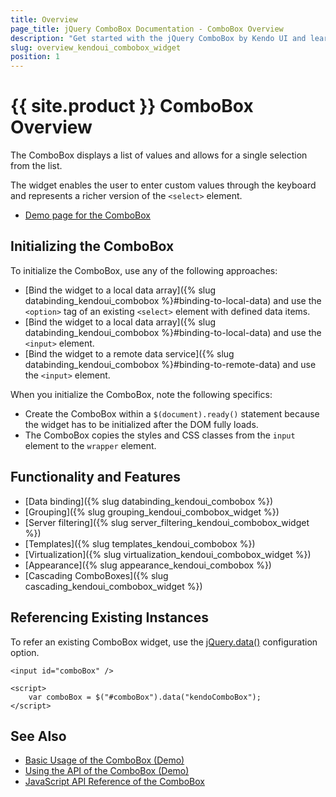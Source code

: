 ```yaml
---
title: Overview
page_title: jQuery ComboBox Documentation - ComboBox Overview
description: "Get started with the jQuery ComboBox by Kendo UI and learn how to create, initialize, and enable the widget."
slug: overview_kendoui_combobox_widget
position: 1
---
```


# {{ site.product }} ComboBox Overview

The ComboBox displays a list of values and allows for a single selection from the list.

The widget enables the user to enter custom values through the keyboard and represents a richer version of the `<select>` element.

* [Demo page for the ComboBox](https://demos.telerik.com/kendo-ui/combobox/index)

## Initializing the ComboBox

To initialize the ComboBox, use any of the following approaches:

* [Bind the widget to a local data array]({% slug databinding_kendoui_combobox %}#binding-to-local-data) and use the `<option>` tag of an existing `<select>` element with defined data items.
* [Bind the widget to a local data array]({% slug databinding_kendoui_combobox %}#binding-to-local-data) and use the `<input>` element.
* [Bind the widget to a remote data service]({% slug databinding_kendoui_combobox %}#binding-to-remote-data) and use the `<input>` element.

When you initialize the ComboBox, note the following specifics:
* Create the ComboBox within a `$(document).ready()` statement because the widget has to be initialized after the DOM fully loads.
* The ComboBox copies the styles and CSS classes from the `input` element to the `wrapper` element.

## Functionality and Features

* [Data binding]({% slug databinding_kendoui_combobox %})
* [Grouping]({% slug grouping_kendoui_combobox_widget %})
* [Server filtering]({% slug server_filtering_kendoui_combobox_widget %})
* [Templates]({% slug templates_kendoui_combobox %})
* [Virtualization]({% slug virtualization_kendoui_combobox_widget %})
* [Appearance]({% slug appearance_kendoui_combobox %})
* [Cascading ComboBoxes]({% slug cascading_kendoui_combobox_widget %})

## Referencing Existing Instances

To refer an existing ComboBox widget, use the [jQuery.data()](https://api.jquery.com/jQuery.data/) configuration option.

    <input id="comboBox" />

    <script>
        var comboBox = $("#comboBox").data("kendoComboBox");
    </script>

## See Also

* [Basic Usage of the ComboBox (Demo)](https://demos.telerik.com/kendo-ui/combobox/index)
* [Using the API of the ComboBox (Demo)](https://demos.telerik.com/kendo-ui/combobox/api)
* [JavaScript API Reference of the ComboBox](/api/javascript/ui/combobox)
